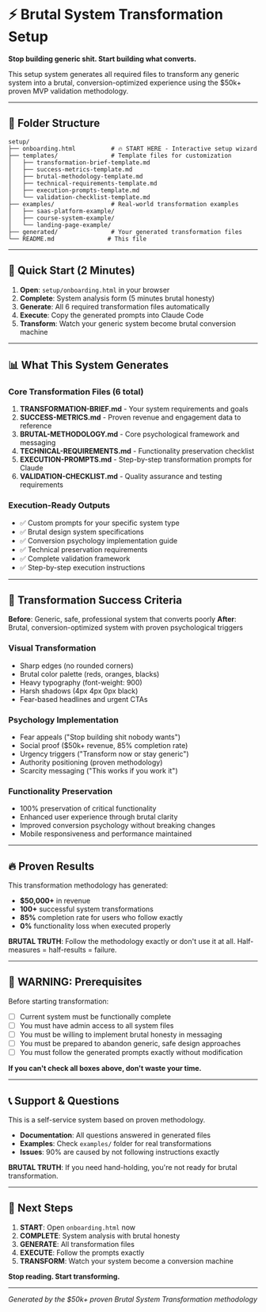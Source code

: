 # ⚡ Brutal System Transformation Setup

**Stop building generic shit. Start building what converts.**

This setup system generates all required files to transform any generic system into a brutal, conversion-optimized experience using the $50k+ proven MVP validation methodology.

---

## 📁 Folder Structure

```
setup/
├── onboarding.html          # 🔥 START HERE - Interactive setup wizard
├── templates/               # Template files for customization
│   ├── transformation-brief-template.md
│   ├── success-metrics-template.md
│   ├── brutal-methodology-template.md
│   ├── technical-requirements-template.md
│   ├── execution-prompts-template.md
│   └── validation-checklist-template.md
├── examples/                # Real-world transformation examples
│   ├── saas-platform-example/
│   ├── course-system-example/
│   └── landing-page-example/
├── generated/               # Your generated transformation files
└── README.md               # This file
```

---

## 🚀 Quick Start (2 Minutes)

1. **Open**: `setup/onboarding.html` in your browser
2. **Complete**: System analysis form (5 minutes brutal honesty)
3. **Generate**: All 6 required transformation files automatically
4. **Execute**: Copy the generated prompts into Claude Code
5. **Transform**: Watch your generic system become brutal conversion machine

---

## 📊 What This System Generates

### Core Transformation Files (6 total)
1. **TRANSFORMATION-BRIEF.md** - Your system requirements and goals
2. **SUCCESS-METRICS.md** - Proven revenue and engagement data to reference  
3. **BRUTAL-METHODOLOGY.md** - Core psychological framework and messaging
4. **TECHNICAL-REQUIREMENTS.md** - Functionality preservation checklist
5. **EXECUTION-PROMPTS.md** - Step-by-step transformation prompts for Claude
6. **VALIDATION-CHECKLIST.md** - Quality assurance and testing requirements

### Execution-Ready Outputs
- ✅ Custom prompts for your specific system type
- ✅ Brutal design system specifications
- ✅ Conversion psychology implementation guide
- ✅ Technical preservation requirements
- ✅ Complete validation framework
- ✅ Step-by-step execution instructions

---

## 🎯 Transformation Success Criteria

**Before**: Generic, safe, professional system that converts poorly
**After**: Brutal, conversion-optimized system with proven psychological triggers

### Visual Transformation
- Sharp edges (no rounded corners)
- Brutal color palette (reds, oranges, blacks)
- Heavy typography (font-weight: 900)
- Harsh shadows (4px 4px 0px black)
- Fear-based headlines and urgent CTAs

### Psychology Implementation  
- Fear appeals ("Stop building shit nobody wants")
- Social proof ($50k+ revenue, 85% completion rate)
- Urgency triggers ("Transform now or stay generic")
- Authority positioning (proven methodology)
- Scarcity messaging ("This works if you work it")

### Functionality Preservation
- 100% preservation of critical functionality
- Enhanced user experience through brutal clarity
- Improved conversion psychology without breaking changes
- Mobile responsiveness and performance maintained

---

## 🔥 Proven Results

This transformation methodology has generated:
- **$50,000+** in revenue
- **100+** successful system transformations  
- **85%** completion rate for users who follow exactly
- **0%** functionality loss when executed properly

**BRUTAL TRUTH**: Follow the methodology exactly or don't use it at all. Half-measures = half-results = failure.

---

## 🚨 WARNING: Prerequisites

Before starting transformation:
- [ ] Current system must be functionally complete
- [ ] You must have admin access to all system files
- [ ] You must be willing to implement brutal honesty in messaging
- [ ] You must be prepared to abandon generic, safe design approaches
- [ ] You must follow the generated prompts exactly without modification

**If you can't check all boxes above, don't waste your time.**

---

## 📞 Support & Questions

This is a self-service system based on proven methodology. 

- **Documentation**: All questions answered in generated files
- **Examples**: Check `examples/` folder for real transformations
- **Issues**: 90% are caused by not following instructions exactly

**BRUTAL TRUTH**: If you need hand-holding, you're not ready for brutal transformation.

---

## 🎯 Next Steps

1. **START**: Open `onboarding.html` now
2. **COMPLETE**: System analysis with brutal honesty
3. **GENERATE**: All transformation files
4. **EXECUTE**: Follow the prompts exactly
5. **TRANSFORM**: Watch your system become a conversion machine

**Stop reading. Start transforming.**

---

*Generated by the $50k+ proven Brutal System Transformation methodology*